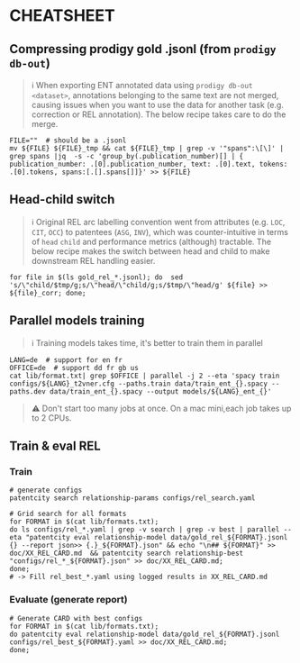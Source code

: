# CHEATSHEET

## Compressing prodigy gold .jsonl (from `prodigy db-out`)

> ℹ️ When exporting ENT annotated data using `prodigy db-out <dataset>`, annotations belonging to the same text are not merged, causing issues when you want to use the data for another task (e.g. correction or REL annotation). The below recipe takes care to do the merge.

```shell
FILE=""  # should be a .jsonl
mv ${FILE} ${FILE}_tmp && cat ${FILE}_tmp | grep -v '"spans":\[\]' | grep spans |jq  -s -c 'group_by(.publication_number)[] | { publication_number: .[0].publication_number, text: .[0].text, tokens: .[0].tokens, spans:[.[].spans[]]}' >> ${FILE}
```

## Head-child switch

> ℹ️ Original REL arc labelling convention went from attributes (e.g. `LOC`, `CIT`, `OCC`) to  patentees (`ASG`, `INV`), which was counter-intuitive in terms of `head` `child` and performance metrics (although) tractable. The below recipe makes the switch between head and child to make downstream REL handling easier.

```shell
for file in $(ls gold_rel_*.jsonl); do  sed 's/\"child/$tmp/g;s/\"head/\"child/g;s/$tmp/\"head/g' ${file} >> ${file}_corr; done;
```

## Parallel models training

> ℹ️ Training models takes time, it's better to train them in parallel

```shell
LANG=de  # support for en fr
OFFICE=de  # support dd fr gb us
cat lib/format.txt| grep $OFFICE | parallel -j 2 --eta 'spacy train configs/${LANG}_t2vner.cfg --paths.train data/train_ent_{}.spacy --paths.dev data/train_ent_{}.spacy --output models/${LANG}_ent_{}'
```

> ⚠️ Don't start too many jobs at once. On a mac mini,each job takes up to 2 CPUs.

## Train & eval REL

### Train 

```shell
# generate configs
patentcity search relationship-params configs/rel_search.yaml

# Grid search for all formats
for FORMAT in $(cat lib/formats.txt); 
do ls configs/rel_*.yaml | grep -v search | grep -v best | parallel --eta "patentcity eval relationship-model data/gold_rel_${FORMAT}.jsonl {} --report json>> {.}_${FORMAT}.json" && echo "\n## ${FORMAT}" >> doc/XX_REL_CARD.md  && patentcity search relationship-best "configs/rel_*_${FORMAT}.json" >> doc/XX_REL_CARD.md; 
done; 
# -> Fill rel_best_*.yaml using logged results in XX_REL_CARD.md 
```

### Evaluate (generate report)
```shell
# Generate CARD with best configs
for FORMAT in $(cat lib/formats.txt); 
do patentcity eval relationship-model data/gold_rel_${FORMAT}.jsonl configs/rel_best_${FORMAT}.yaml >> doc/XX_REL_CARD.md; 
done;
```

